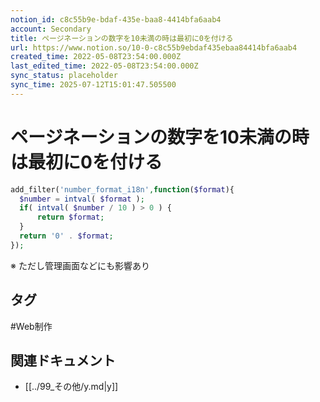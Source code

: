 ```yaml
---
notion_id: c8c55b9e-bdaf-435e-baa8-4414bfa6aab4
account: Secondary
title: ページネーションの数字を10未満の時は最初に0を付ける
url: https://www.notion.so/10-0-c8c55b9ebdaf435ebaa84414bfa6aab4
created_time: 2022-05-08T23:54:00.000Z
last_edited_time: 2022-05-08T23:54:00.000Z
sync_status: placeholder
sync_time: 2025-07-12T15:01:47.505500
---
```

# ページネーションの数字を10未満の時は最初に0を付ける

```php
add_filter('number_format_i18n',function($format){
  $number = intval( $format );
  if( intval( $number / 10 ) > 0 ) {
      return $format;
  }
  return '0' . $format;
});
```
※ ただし管理画面などにも影響あり

## タグ

#Web制作 

## 関連ドキュメント

- [[../99_その他/y.md|y]]
